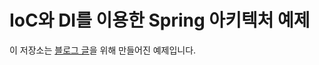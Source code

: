 # IoC와 DI를 이용한 Spring 아키텍처 예제

이 저장소는 [블로그 글](https://kciter.so/posts/spring-multi-module-architecture)을 위해 만들어진 예제입니다.
